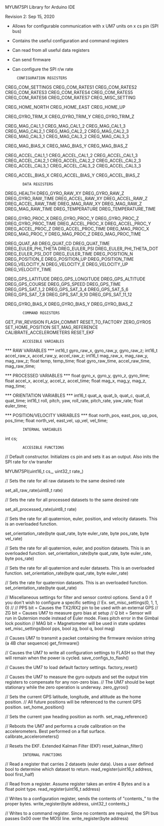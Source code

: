 MYUM7SPI Library for Arduino IDE

Revision 2: Sep 15, 2020

- Allows for configurable communication with x UM7 units on x cs pin (SPI bus)
- Contains the useful configuration and command registers
- Can read from all useful data registers
- Can send firmware
- Can configure the SPI r/w rate 

		CONFIGURATION REGISTERS			

CREG_COM_SETTINGS
CREG_COM_RATES1
CREG_COM_RATES2
CREG_COM_RATES3
CREG_COM_RATES4
CREG_COM_RATES5
CREG_COM_RATES6
CREG_COM_RATES7
CREG_MISC_SETTING

CREG_HOME_NORTH
CREG_HOME_EAST
CREG_HOME_UP

CREG_GYRO_TRIM_X 
CREG_GYRO_TRIM_Y 
CREG_GYRO_TRIM_Z 

CREG_MAG_CAL1_1
CREG_MAG_CAL1_2
CREG_MAG_CAL1_3
CREG_MAG_CAL2_1
CREG_MAG_CAL2_2
CREG_MAG_CAL2_3
CREG_MAG_CAL3_1
CREG_MAG_CAL3_2
CREG_MAG_CAL3_3

CREG_MAG_BIAS_X
CREG_MAG_BIAS_Y
CREG_MAG_BIAS_Z

CREG_ACCEL_CAL1_1
CREG_ACCEL_CAL1_2
CREG_ACCEL_CAL1_3
CREG_ACCEL_CAL2_1
CREG_ACCEL_CAL2_2
CREG_ACCEL_CAL2_3
CREG_ACCEL_CAL3_1
CREG_ACCEL_CAL3_2
CREG_ACCEL_CAL3_3

CREG_ACCEL_BIAS_X
CREG_ACCEL_BIAS_Y
CREG_ACCEL_BIAS_Z

		    DATA REGISTERS			

DREG_HEALTH
DREG_GYRO_RAW_XY
DREG_GYRO_RAW_Z
DREG_GYRO_RAW_TIME
DREG_ACCEL_RAW_XY
DREG_ACCEL_RAW_Z
DREG_ACCEL_RAW_TIME
DREG_MAG_RAW_XY
DREG_MAG_RAW_Z
DREG_MAG_RAW_TIME
DREG_TEMPERATURE
DREG_TEMPERATURE_TIME

DREG_GYRO_PROC_X
DREG_GYRO_PROC_Y
DREG_GYRO_PROC_Z
DREG_GYRO_PROC_TIME
DREG_ACCEL_PROC_X
DREG_ACCEL_PROC_Y
DREG_ACCEL_PROC_Z
DREG_ACCEL_PROC_TIME
DREG_MAG_PROC_X
DREG_MAG_PROC_Y
DREG_MAG_PROC_Z
DREG_MAG_PROC_TIME

DREG_QUAT_AB
DREG_QUAT_CD
DREG_QUAT_TIME
DREG_EULER_PHI_THETA
DREG_EULER_PSI
DREG_EULER_PHI_THETA_DOT
DREG_EULER_PSI_DOT
DREG_EULER_TIME
DREG_POSITION_N
DREG_POSITION_E
DREG_POSITION_UP
DREG_POSITION_TIME
DREG_VELOCITY_N
DREG_VELOCITY_E
DREG_VELOCITY_UP
DREG_VELOCITY_TIME

DREG_GPS_LATITUDE
DREG_GPS_LONGITUDE
DREG_GPS_ALTITUDE
DREG_GPS_COURSE
DREG_GPS_SPEED
DREG_GPS_TIME
DREG_GPS_SAT_1_2
DREG_GPS_SAT_3_4
DREG_GPS_SAT_5_6
DREG_GPS_SAT_7_8
DREG_GPS_SAT_9_10
DREG_GPS_SAT_11_12

DREG_GYRO_BIAS_X
DREG_GYRO_BIAS_Y
DREG_GYRO_BIAS_Z

		    COMMAND REGISTERS			

GET_FW_REVISION
FLASH_COMMIT
RESET_TO_FACTORY
ZERO_GYROS
SET_HOME_POSITION
SET_MAG_REFERENCE
CALIBRATE_ACCELEROMETERS
RESET_EKF

		    ACCESIBLE VARIABLES			

*** RAW VARIABLES ***
int16_t 	gyro_raw_x, gyro_raw_y, gyro_raw_z;
int16_t 	accel_raw_x, accel_raw_y, accel_raw_z;
int16_t 	mag_raw_x, mag_raw_y, mag_raw_z;
float 		temp, temp_time;
float 		gyro_raw_time, accel_raw_time, mag_raw_time;

*** PROCESSED VARIABLES ***
float 		gyro_x, gyro_y, gyro_z, gyro_time;
float 		accel_x, accel_y, accel_z, accel_time;
float 		mag_x, mag_y, mag_z, mag_time;

*** ORIENTATION VARIABLES ***
int16_t 	quat_a, quat_b, quat_c, quat_d, quat_time;
int16_t 	roll, pitch, yaw, roll_rate, pitch_rate, yaw_rate;
float 		euler_time;

*** POSITION/VELOCITY VARIABLES ***
float 		north_pos, east_pos, up_pos, pos_time;
float 		north_vel, east_vel, up_vel, vel_time;

		    INTERNAL VARIABLES			

int		cs;

		    ACCESIBLE FUNCTIONS			

// Default constructor. Initializes cs pin and sets it as an output. Also inits the SPI rate for r/w transfer

MYUM7SPI(uint16_t cs_, uint32_t rate_)

// Sets the rate for all raw datasets to the same desired rate

set_all_raw_rate(uint8_t rate)

// Sets the rate for all processed datasets to the same desired rate

set_all_processed_rate(uint8_t rate)

// Sets the rate for all quaternion, euler, position, and velocity datasets. This is an overloaded function.

set_orientation_rate(byte quat_rate, byte euler_rate, byte pos_rate, byte vel_rate)

// Sets the rate for all quaternion, euler, and position datasets. This is an overloaded function.
set_orientation_rate(byte quat_rate, byte euler_rate, byte pos_rate)

// Sets the rate for all quaternion and euler datasets. This is an overloaded function.
set_orientation_rate(byte quat_rate, byte euler_rate)

// Sets the rate for quaternion datasets. This is an overloaded function.
set_orientation_rate(byte quat_rate)

// Miscellaneous settings for filter and sensor control options. Send a 0 if you don't wish to configure a specific setting
// Ex. set_misc_settings(0, 1, 1, 0)
//
// PPS bit = Causes the TX2/RX2 pin to be used with an external GPS
// ZG bit = Causes UM7 to measure gyro bias at setup
// Q bit = Sensor will run in Quternion mode instead of Euler mode. Fixes pitch error in the Gimbal lock position
// MAG bit = Magnetometer will be used in state updates
set_misc_settings(bool pps, bool zg, bool q, bool mag)

// Causes UM7 to transmit a packet containing the firmware revision string (a 4B char sequence)
get_firmware()

// Causes the UM7 to write all configuration settings to FLASH so that they will remain when the power is cycled.
save_configs_to_flash()

// Causes the UM7 to load default factory settings.
factory_reset()

// Causes the UM7 to measure the gyro outputs and set the output trim registers to compensate for any non-zero bias.
// The UM7 should be kept stationary while the zero operation is underway.
zero_gyros()

// Sets the current GPS latitude, longitude, and altitude as the home position.
// All future positions will be referenced to the current GPS position.
set_home_position()

// Sets the current yaw heading position as north.
set_mag_reference()

// Reboots the UM7 and performs a crude calibration on the accelerometers. Best performed on a flat surface.
calibrate_accelerometers()

// Resets the EKF. Extended Kalman Filter (EKF)
reset_kalman_filter()

		    INTERNAL FUNCTIONS

// Read a register that carries 2 datasets (euler data). Uses a user defined bool to determine which dataset to return.
read_register(uint16_t address, bool first_half)

// Read from a register. Assume register takes an entire 4 Bytes and is a float point type.
read_register(uint16_t address)

// Writes to a configuration register, sends the contents of "contents_" to the proper bytes.
write_register(byte address, uint32_t contents_)

// Writes to a command register. Since no contents are required, the SPI bus passes 0x00 over the MOSI line.
write_register(byte address)
